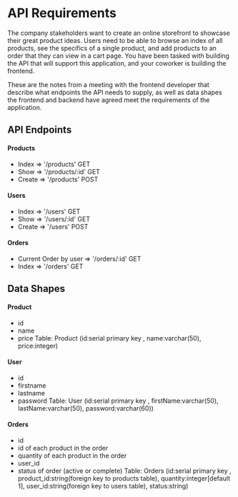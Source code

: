 # API Requirements

The company stakeholders want to create an online storefront to showcase their great product ideas. Users need to be able to browse an index of all products, see the specifics of a single product, and add products to an order that they can view in a cart page. You have been tasked with building the API that will support this application, and your coworker is building the frontend.

These are the notes from a meeting with the frontend developer that describe what endpoints the API needs to supply, as well as data shapes the frontend and backend have agreed meet the requirements of the application.

## API Endpoints

#### Products

- Index => '/products' GET
- Show => '/products/:id' GET
- Create => '/products' POST

#### Users

- Index => '/users' GET
- Show => '/users/:id' GET
- Create => '/users' POST

#### Orders

- Current Order by user => '/orders/:id' GET
- Index => '/orders' GET

## Data Shapes

#### Product

- id
- name
- price
  Table: Product (id:serial primary key , name:varchar(50), price:integer)

#### User

- id
- firstname
- lastname
- password
  Table: User (id:serial primary key , firstName:varchar(50), lastName:varchar(50), password:varchar(60))

#### Orders

- id
- id of each product in the order
- quantity of each product in the order
- user_id
- status of order (active or complete)
  Table: Orders (id:serial primary key , product_id:string(foreign key to products table), quantity:integer[default 1], user_id:string(foreign key to users table), status:string)
